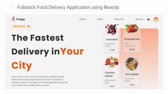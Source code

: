 > Fullstack Food Delivery Application using Reactjs

![This is the Project Thumbnail](./thumbnail.jpg)